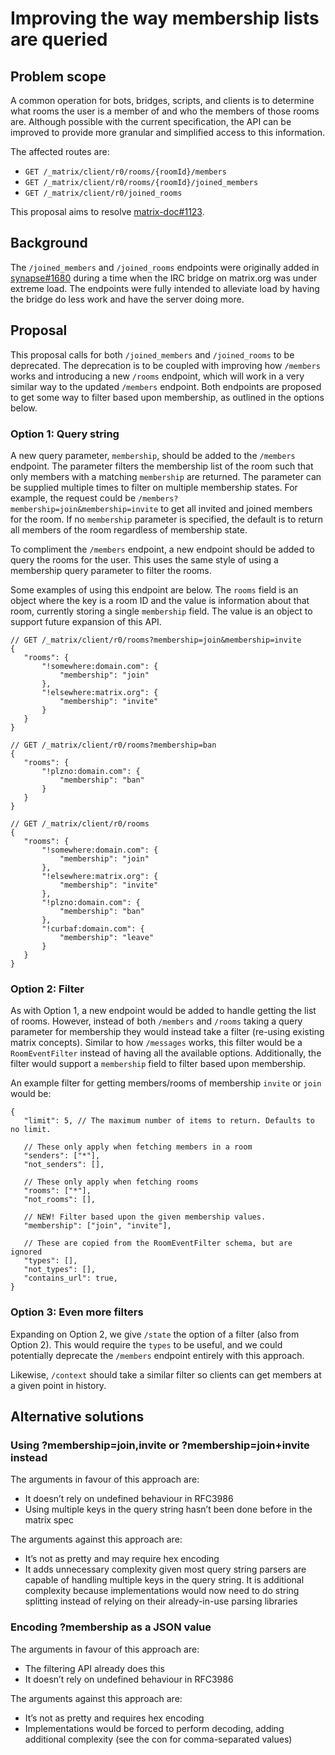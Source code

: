 # Improving the way membership lists are queried

## Problem scope

A common operation for bots, bridges, scripts, and clients is to determine what rooms the user is a
member of and who the members of those rooms are. Although possible with the current specification,
the API can be improved to provide more granular and simplified access to this information.

The affected routes are:

* `GET /_matrix/client/r0/rooms/{roomId}/members`
* `GET /_matrix/client/r0/rooms/{roomId}/joined_members`
* `GET /_matrix/client/r0/joined_rooms`

This proposal aims to resolve [matrix-doc#1123](https://github.com/matrix-org/matrix-doc/issues/1123).

## Background

The `/joined_members` and `/joined_rooms` endpoints were originally added in [synapse#1680](https://github.com/matrix-org/synapse/pull/1680)
during a time when the IRC bridge on matrix.org was under extreme load. The endpoints were fully
intended to alleviate load by having the bridge do less work and have the server doing more.

## Proposal

This proposal calls for both `/joined_members` and `/joined_rooms` to be deprecated. The
deprecation is to be coupled with improving how `/members` works and introducing a new `/rooms`
endpoint, which will work in a very similar way to the updated `/members` endpoint. Both endpoints
are proposed to get some way to filter based upon membership, as outlined in the options below.

### Option 1: Query string

A new query parameter, `membership`, should be added to the `/members` endpoint. The parameter
filters the membership list of the room such that only members with a matching `membership` are
returned. The parameter can be supplied multiple times to filter on multiple membership states. For
example, the request could be `/members?membership=join&membership=invite` to get all invited and
joined members for the room. If no `membership` parameter is specified, the default is to return
all members of the room regardless of membership state.

To compliment the `/members` endpoint, a new endpoint should be added to query the rooms for the
user. This uses the same style of using a membership query parameter to filter the rooms.

Some examples of using this endpoint are below. The `rooms` field is an object where the key is a
room ID and the value is information about that room, currently storing a single `membership`
field. The value is an object to support future expansion of this API.

```json5
// GET /_matrix/client/r0/rooms?membership=join&membership=invite
{
   "rooms": {
       "!somewhere:domain.com": {
           "membership": "join"
       },
       "!elsewhere:matrix.org": {
           "membership": "invite"
       }
   }
}
```

```json5
// GET /_matrix/client/r0/rooms?membership=ban
{
   "rooms": {
       "!plzno:domain.com": {
           "membership": "ban"
       }
   }
}
```

```json5
// GET /_matrix/client/r0/rooms
{
   "rooms": {
       "!somewhere:domain.com": {
           "membership": "join"
       },
       "!elsewhere:matrix.org": {
           "membership": "invite"
       },
       "!plzno:domain.com": {
           "membership": "ban"
       },
       "!curbaf:domain.com": {
           "membership": "leave"
       }
   }
}
```

### Option 2: Filter

As with Option 1, a new endpoint would be added to handle getting the list of rooms. However, instead of both `/members` and `/rooms` taking a query parameter for membership they would instead take a filter (re-using existing matrix concepts). Similar to how `/messages` works, this filter would be a `RoomEventFilter` instead of having all the available options. Additionally, the filter would support a `membership` field to filter based upon membership.

An example filter for getting members/rooms of membership `invite` or `join` would be:

```json5
{
   "limit": 5, // The maximum number of items to return. Defaults to no limit.

   // These only apply when fetching members in a room
   "senders": ["*"],
   "not_senders": [],

   // These only apply when fetching rooms
   "rooms": ["*"],
   "not_rooms": [],

   // NEW! Filter based upon the given membership values.
   "membership": ["join", "invite"],

   // These are copied from the RoomEventFilter schema, but are ignored
   "types": [],
   "not_types": [],
   "contains_url": true,
}
```

### Option 3: Even more filters

Expanding on Option 2, we give `/state` the option of a filter (also from Option 2). This would
require the `types` to be useful, and we could potentially deprecate the `/members` endpoint
entirely with this approach.

Likewise, `/context` should take a similar filter so clients can get members at a given point in
history.

## Alternative solutions

### Using ?membership=join,invite or ?membership=join+invite instead

The arguments in favour of this approach are:

* It doesn’t rely on undefined behaviour in RFC3986
* Using multiple keys in the query string hasn’t been done before in the matrix spec

The arguments against this approach are:

* It’s not as pretty and may require hex encoding
* It adds unnecessary complexity given most query string parsers are capable of handling multiple
  keys in the query string. It is additional complexity because implementations would now need to
  do string splitting instead of relying on their already-in-use parsing libraries

### Encoding ?membership as a JSON value

The arguments in favour of this approach are:

* The filtering API already does this
* It doesn’t rely on undefined behaviour in RFC3986

The arguments against this approach are:

* It’s not as pretty and requires hex encoding
* Implementations would be forced to perform decoding, adding additional complexity (see the con
  for comma-separated values)
